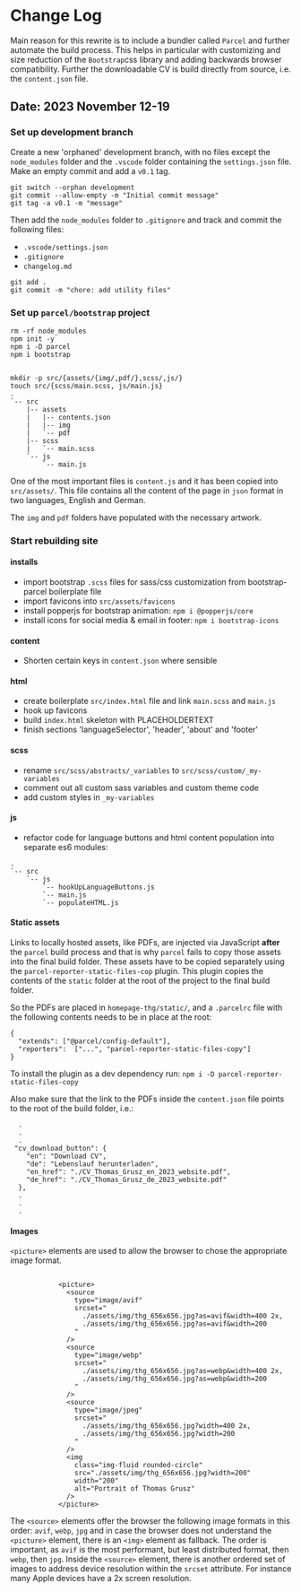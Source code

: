 # Change Log

Main reason for this rewrite is to include a bundler called `Parcel` and further automate the build process. This helps in particular with customizing and size reduction of the `Bootstrap`css library and adding backwards browser compatibility. Further the downloadable CV is build directly from source, i.e. the `content.json` file.

## Date: 2023 November 12-19

### Set up development branch

Create a new 'orphaned' development branch, with no files except the `node_modules` folder and the `.vscode` folder containing the `settings.json` file.
Make an empty commit and add a `v0.1` tag.

```
git switch --orphan development
git commit --allow-empty -m "Initial commit message"
git tag -a v0.1 -m "message"
```

Then add the `node_modules` folder to `.gitignore` and track and commit the following files:

- `.vscode/settings.json`
- `.gitignore`
- `changelog.md`

```
git add .
git commit -m "chore: add utility files"
```

### Set up `parcel/bootstrap` project

```
rm -rf node_modules
npm init -y
npm i -D parcel
npm i bootstrap


mkdir -p src/{assets/{img/,pdf/},scss/,js/}
touch src/{scss/main.scss, js/main.js}
.
`-- src
    |-- assets
    |   |-- contents.json
    |   |-- img
    |   `-- pdf
    |-- scss
    |   `-- main.scss
    `-- js
        `-- main.js
```

One of the most important files is `content.js` and it has been copied into `src/assets/`. This file contains all the content of the page in `json` format in two languages, English and German.

The `img` and `pdf` folders have populated with the necessary artwork.

### Start rebuilding site

#### installs

- import bootstrap `.scss` files for sass/css customization from bootstrap-parcel boilerplate file
- import favicons into `src/assets/favicons`
- install popperjs for bootstrap animation: `npm i @popperjs/core`
- install icons for social media & email in footer: `npm i bootstrap-icons`

#### content

- Shorten certain keys in `content.json` where sensible

#### html

- create boilerplate `src/index.html` file and link `main.scss` and `main.js`
- hook up favicons
- build `index.html` skeleton with PLACEHOLDERTEXT
- finish sections 'languageSelector', 'header', 'about' and 'footer'

#### scss

- rename `src/scss/abstracts/_variables` to `src/scss/custom/_my-variables`
- comment out all custom sass variables and custom theme code
- add custom styles in `_my-variables`

#### js

- refactor code for language buttons and html content population into separate es6 modules:

```
.
`-- src
    `-- js
        `-- hookUpLanguageButtons.js
        `-- main.js
        `-- populateHTML.js
```

#### Static assets

Links to locally hosted assets, like PDFs, are injected via JavaScript **after** the `parcel` build process and that is why `parcel` fails to copy those assets into the final build folder. These assets have to be copied separately using the `parcel-reporter-static-files-cop` plugin. This plugin copies the contents of the `static` folder at the root of the project to the final build folder.

So the PDFs are placed in `homepage-thg/static/`, and a `.parcelrc` file with the following contents needs to be in place at the root:

```
{
  "extends": ["@parcel/config-default"],
  "reporters":  ["...", "parcel-reporter-static-files-copy"]
}
```

To install the plugin as a dev dependency run: `npm i -D parcel-reporter-static-files-copy`

Also make sure that the link to the PDFs inside the `content.json` file points to the root of the build folder, i.e.:

```
  .
  .
  .
 "cv_download_button": {
    "en": "Download CV",
    "de": "Lebenslauf herunterladen",
    "en_href": "./CV_Thomas_Grusz_en_2023_website.pdf",
    "de_href": "./CV_Thomas_Grusz_de_2023_website.pdf"
  },
  .
  .
  .
```

#### Images

`<picture>` elements are used to allow the browser to chose the appropriate image format.

```

            <picture>
              <source
                type="image/avif"
                srcset="
                  ./assets/img/thg_656x656.jpg?as=avif&width=400 2x,
                  ./assets/img/thg_656x656.jpg?as=avif&width=200
                "
              />
              <source
                type="image/webp"
                srcset="
                  ./assets/img/thg_656x656.jpg?as=webp&width=400 2x,
                  ./assets/img/thg_656x656.jpg?as=webp&width=200
                "
              />
              <source
                type="image/jpeg"
                srcset="
                  ./assets/img/thg_656x656.jpg?width=400 2x,
                  ./assets/img/thg_656x656.jpg?width=200
                "
              />
              <img
                class="img-fluid rounded-circle"
                src="./assets/img/thg_656x656.jpg?width=200"
                width="200"
                alt="Portrait of Thomas Grusz"
              />
            </picture>

```

The `<source>` elements offer the browser the following image formats in this order: `avif`, `webp`, `jpg` and in case the browser does not understand the `<picture>` element, there is an `<img>` element as fallback. The order is important, as `avif` is the most performant, but least distributed format, then `webp`, then `jpg`. Inside the `<source>` element, there is another ordered set of images to address device resolution within the `srcset` attribute. For instance many Apple devices have a 2x screen resolution.
